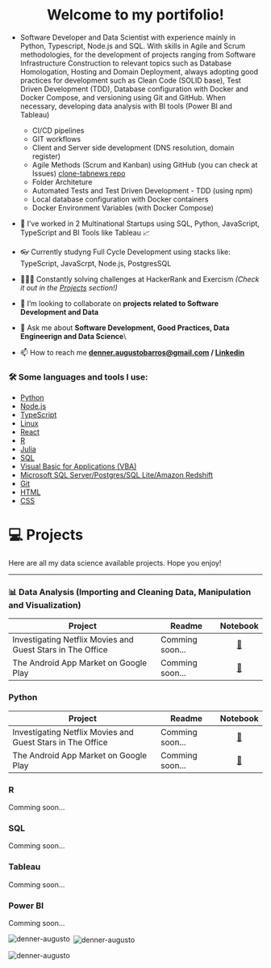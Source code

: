 <h1 align="center">Welcome to my portifolio! </h1>
<!-- <h3 align="center">A Software Developer and Data Scientist from <strong> Brazil - São Paulo </strong> </h3>  -->

<!-- ![cover](images/github_cover.png) -->
<!--![cover](git_intro.gif) -->
- Software Developer and Data Scientist with experience mainly in Python, Typescript, Node.js and SQL. With skills in Agile and Scrum methodologies, for the development of projects ranging from Software Infrastructure Construction to relevant topics such as Database Homologation, Hosting and Domain Deployment, always adopting good practices for development such as Clean Code (SOLID base), Test Driven Development (TDD), Database configuration with Docker and Docker Compose, and versioning using Git and GitHub. When necessary, developing data analysis with BI tools (Power BI and Tableau)
  -  CI/CD pipelines
  -  GIT workflows
  -  Client and Server side development (DNS resolution, domain register)
  -  Agile Methods (Scrum and Kanban) using GitHub (you can check at Issues) [clone-tabnews repo](https://github.com/denner-augusto/clone-tabnews/issues?q=is%3Aissue+)
  -  Folder Architeture
  -  Automated Tests and Test Driven Development - TDD (using npm)
  -  Local database configuration with Docker containers
  -  Docker Environment Variables (with Docker Compose)
- 🔭 I’ve worked in 2 Multinational Startups using SQL, Python, JavaScript, TypeScript and BI Tools like Tableau 📈
- 👓 Currently studyng Full Cycle Development using stacks like: TypeScript, JavaScrpt, Node.js, PostgresSQL
- 👨🏾‍💻 Constantly solving challenges at HackerRank and Exercism
*(Check it out in the [Projects](#-projects) section!)*

- 👯 I’m looking to collaborate on **projects related to Software Development and Data**

- 💬 Ask me about **Software Development, Good Practices, Data Engineerign and Data Science**\

- 📫 How to reach me **denner.augustobarros@gmail.com / [Linkedin](https://linkedin.com/in/denneraugusto)**

### 🛠️ Some languages and tools I use: </b></summary>
- [Python](#python)
- [Node.js](#python)
- [TypeScript](#python)
- [Linux](#python)
- [React](#python)
- [R](#r)
- [Julia](#julia)
- [SQL](#sql)
- [Visual Basic for Applications (VBA)](#visual-basic-for-applications-(vba))
- [Microsoft SQL Server/Postgres/SQL Lite/Amazon Redshift](#sql)
- [Git](#git)
- [HTML](#html)
- [CSS](#css)

# 💻 Projects
Here are all my data science available projects. Hope you enjoy!

___
<a name="computer-vision"></a>
### 📊 Data Analysis (Importing and Cleaning Data, Manipulation and Visualization)
| Project | Readme | Notebook |
| ------- | ------ | :------: |
| Investigating Netflix Movies and Guest Stars in The Office | Comming soon... | [:link:](https://github.com/denner-augusto/Investigating-Netflix-Movies-and-Guest-Stars/blob/main/script.ipynb) |
| The Android App Market on Google Play | Comming soon... | [:link:](https://github.com/denner-augusto/The-Android-App-Market-on-Google-Play/blob/main/notebook.ipynb) |


### Python
| Project | Readme | Notebook |
| ------- | ------ | :------: |
| Investigating Netflix Movies and Guest Stars in The Office | Comming soon... | [:link:](https://github.com/denner-augusto/Investigating-Netflix-Movies-and-Guest-Stars/blob/main/script.ipynb) |
| The Android App Market on Google Play | Comming soon... | [:link:](https://github.com/denner-augusto/The-Android-App-Market-on-Google-Play/blob/main/notebook.ipynb) |

### R
Comming soon...

### SQL
Comming soon...

### Tableau
Comming soon...

### Power BI
Comming soon...

<p><img align="left" src="https://github-readme-stats.vercel.app/api/top-langs?username=denner-augusto&show_icons=true&locale=en&layout=compact" alt="denner-augusto" /></p>

<p>&nbsp;<img align="center" src="https://github-readme-stats.vercel.app/api?username=denner-augusto&show_icons=true&locale=en" alt="denner-augusto" /></p>

<p><img align="center" src="https://github-readme-streak-stats.herokuapp.com/?user=denner-augusto&" alt="denner-augusto" /></p>
